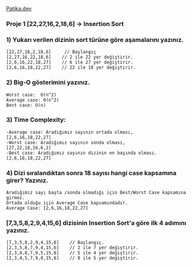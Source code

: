 [Patika.dev](https://www.patika.dev/tr) 
### Proje 1 [22,27,16,2,18,6] ->  Insertion Sort 
### 1) Yukarı verilen dizinin sort türüne göre aşamalarını yazınız. 
    [22,27,16,2,18,6]     // Başlangıç 
    [2,27,16,22,18,6]    // 2 ile 22 yer değiştirir. 
    [2,6,16,22,18,27]    // 6 ile 27 yer değiştirir. 
    [2,6,16,18,22,27]    // 22 ile 18 yer değiştirir. 

### 2) Big-O gösterimini yazınız. 
    Worst case:  O(n^2) 
    Average case: O(n^2) 
    Best case: O(n) 

### 3) Time Complexity: 
    -Average case: Aradığımız sayının ortada olması,                [2,6,16,18,22,27] 
    -Worst case: Aradığımız sayının sonda olması,  			[27,22,18,16,6,2] 
    -Best case: Aradığımız sayının dizinin en başında olması.    	[2,6,16,18,22,27] 

### 4) Dizi sıralandıktan sonra 18 sayısı hangi case kapsamına girer? Yazınız. 
    Aradığımız sayı başta /sonda olmadığı için Best/Worst Case kapsamına girmez. 
    Ortada olduğu için Average Case kapsamındadır. 
    Average Case: [2,6,16,18,22,27] 

### [7,3,5,8,2,9,4,15,6] dizisinin Insertion Sort'a göre ilk 4 adımını yazınız. 
    [7,3,5,8,2,9,4,15,6]	// Başlangıç. 
    [2,3,5,8,7,9,4,15,6]	// 2 ile 7 yer değiştirir. 
    [2,3,4,8,7,9,5,15,6]	// 5 ile 4 yer değiştirir. 
    [2,3,4,5,7,9,8,15,6]	// 8 ile 5 yer değiştirir.